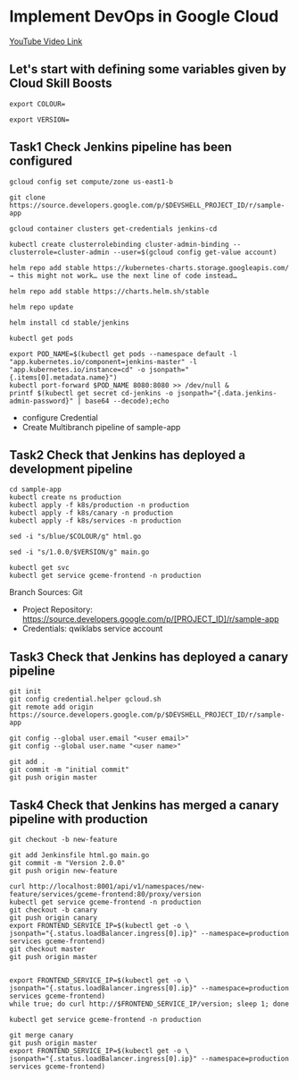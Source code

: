 # Implement DevOps in Google Cloud
[YouTube Video Link](https://youtu.be/cHfKWcQglbo)

## Let's start with defining some variables given by Cloud Skill Boosts
```
export COLOUR=
```

```
export VERSION=
```

## Task1 Check Jenkins pipeline has been configured
```
gcloud config set compute/zone us-east1-b
```
```
git clone https://source.developers.google.com/p/$DEVSHELL_PROJECT_ID/r/sample-app

gcloud container clusters get-credentials jenkins-cd
```
```
kubectl create clusterrolebinding cluster-admin-binding --clusterrole=cluster-admin --user=$(gcloud config get-value account)

helm repo add stable https://kubernetes-charts.storage.googleapis.com/  → this might not work… use the next line of code instead…

helm repo add stable https://charts.helm.sh/stable

helm repo update

helm install cd stable/jenkins

kubectl get pods
```
```
export POD_NAME=$(kubectl get pods --namespace default -l "app.kubernetes.io/component=jenkins-master" -l "app.kubernetes.io/instance=cd" -o jsonpath="{.items[0].metadata.name}")
kubectl port-forward $POD_NAME 8080:8080 >> /dev/null &
printf $(kubectl get secret cd-jenkins -o jsonpath="{.data.jenkins-admin-password}" | base64 --decode);echo
```

- configure Credential 
- Create Multibranch pipeline of sample-app 
## Task2 Check that Jenkins has deployed a development pipeline
```
cd sample-app
kubectl create ns production
kubectl apply -f k8s/production -n production
kubectl apply -f k8s/canary -n production
kubectl apply -f k8s/services -n production
```
```
sed -i "s/blue/$COLOUR/g" html.go
```
```
sed -i "s/1.0.0/$VERSION/g" main.go
```
```
kubectl get svc
kubectl get service gceme-frontend -n production
```
Branch Sources: Git
- Project Repository: https://source.developers.google.com/p/[PROJECT_ID]/r/sample-app
- Credentials: qwiklabs service account

## Task3 Check that Jenkins has deployed a canary pipeline
```
git init
git config credential.helper gcloud.sh
git remote add origin https://source.developers.google.com/p/$DEVSHELL_PROJECT_ID/r/sample-app
```
```
git config --global user.email "<user email>"
git config --global user.name "<user name>"
```
```
git add .
git commit -m "initial commit"
git push origin master
```
## Task4 Check that Jenkins has merged a canary pipeline with production
```
git checkout -b new-feature

git add Jenkinsfile html.go main.go
git commit -m "Version 2.0.0"
git push origin new-feature

curl http://localhost:8001/api/v1/namespaces/new-feature/services/gceme-frontend:80/proxy/version
kubectl get service gceme-frontend -n production
git checkout -b canary
git push origin canary
export FRONTEND_SERVICE_IP=$(kubectl get -o \
jsonpath="{.status.loadBalancer.ingress[0].ip}" --namespace=production services gceme-frontend)
git checkout master
git push origin master


export FRONTEND_SERVICE_IP=$(kubectl get -o \
jsonpath="{.status.loadBalancer.ingress[0].ip}" --namespace=production services gceme-frontend)
while true; do curl http://$FRONTEND_SERVICE_IP/version; sleep 1; done

kubectl get service gceme-frontend -n production

git merge canary
git push origin master
export FRONTEND_SERVICE_IP=$(kubectl get -o \
jsonpath="{.status.loadBalancer.ingress[0].ip}" --namespace=production services gceme-frontend)

```
